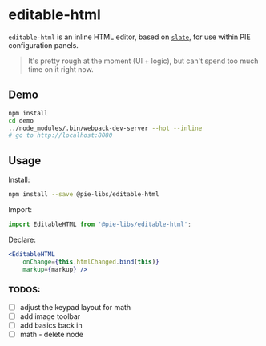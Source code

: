 # editable-html

`editable-html` is an inline HTML editor, based on [`slate`](https://github.com/ianstormtaylor/slate), for use within PIE configuration panels.

> It's pretty rough at the moment (UI + logic), but can't spend too much time on it right now. 

## Demo 

```bash
npm install 
cd demo
../node_modules/.bin/webpack-dev-server --hot --inline
# go to http://localhost:8080
```

## Usage

Install:
```bash
npm install --save @pie-libs/editable-html
```


Import:
```js
import EditableHTML from '@pie-libs/editable-html';
```


Declare:
```jsx
<EditableHTML 
    onChange={this.htmlChanged.bind(this)} 
    markup={markup} />
```

### TODOS: 

<!-- * [ ] math trash icon not removing -->
<!-- * [ ] math when calculator opens main toolbar is removed -->
<!-- * [ ] math when done (cos main toolbar is gone) cant click 'done' -->
<!-- * [ ] image when editor focused - show trash icon (also an outline?) -->

* [ ] adjust the keypad layout for math
* [ ] add image toolbar
* [ ] add basics back in
* [ ] math - delete node
